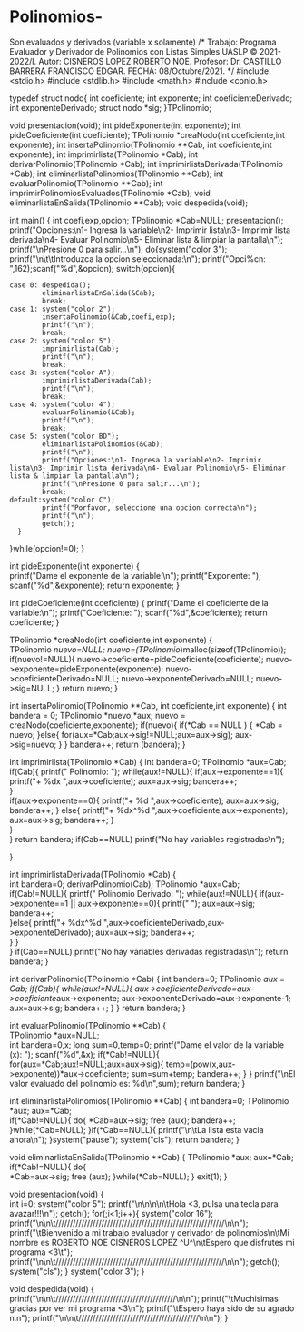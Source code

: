 # Polinomios-
Son evaluados y derivados (variable x solamente)
/*
 Trabajo:  Programa Evaluador y Derivador de Polinomios con Listas Simples UASLP © 2021-2022/I.
 Autor:    CISNEROS LOPEZ ROBERTO NOE.
 Profesor: Dr. CASTILLO BARRERA FRANCISCO EDGAR.
 FECHA:    08/Octubre/2021.
*/
#include <stdio.h>
#include <stdlib.h>
#include <math.h>
#include <conio.h>

typedef struct nodo{
	int coeficiente;
	int exponente;
	int coeficienteDerivado;
	int exponenteDerivado;
	struct nodo *sig;
}TPolinomio;

void presentacion(void);
int pideExponente(int exponente);
int pideCoeficiente(int coeficiente);
TPolinomio *creaNodo(int coeficiente,int exponente);
int insertaPolinomio(TPolinomio **Cab, int coeficiente,int exponente);
int imprimirlista(TPolinomio *Cab);
int derivarPolinomio(TPolinomio *Cab);
int imprimirlistaDerivada(TPolinomio *Cab);
int eliminarlistaPolinomios(TPolinomio **Cab);
int evaluarPolinomio(TPolinomio **Cab);
int imprimirPolinomiosEvaluados(TPolinomio *Cab);
void eliminarlistaEnSalida(TPolinomio **Cab);
void despedida(void);   

int main()
{
  int coefi,exp,opcion;
  TPolinomio *Cab=NULL;
  presentacion();
  printf("Opciones:\n1- Ingresa la variable\n2- Imprimir lista\n3- Imprimir lista derivada\n4- Evaluar Polinomio\n5- Eliminar lista & limpiar la pantalla\n");
  printf("\nPresione 0 para salir...\n");
  do{system("color 3");
  	 printf("\n\t\tIntroduzca la opcion seleccionada:\n");
     printf("Opci%cn: ",162);scanf("%d",&opcion);
  switch(opcion){
  	
  	case 0: despedida();
  	 		eliminarlistaEnSalida(&Cab);
  	        break;
	case 1: system("color 2");	
			insertaPolinomio(&Cab,coefi,exp);
			printf("\n");
            break;
	case 2: system("color 5");
	        imprimirlista(Cab);
            printf("\n");    
			break; 
	case 3: system("color A");
	        imprimirlistaDerivada(Cab);
            printf("\n");  
            break;
    case 4: system("color 4");
	        evaluarPolinomio(&Cab);
            printf("\n");
			break; 
	case 5: system("color BD");
			eliminarlistaPolinomios(&Cab);
			printf("\n");  
			printf("Opciones:\n1- Ingresa la variable\n2- Imprimir lista\n3- Imprimir lista derivada\n4- Evaluar Polinomio\n5- Eliminar lista & limpiar la pantalla\n");
   			printf("\nPresione 0 para salir...\n"); 
			break;       
	default:system("color C");
	        printf("Porfavor, seleccione una opcion correcta\n");  
            printf("\n");
            getch();
	  }
 }while(opcion!=0);
}

int pideExponente(int exponente)
{   
	printf("Dame el exponente de la variable:\n");
	printf("Exponente: "); scanf("%d",&exponente);
	return exponente;
}

int pideCoeficiente(int coeficiente)
{
	printf("Dame el coeficiente de la variable:\n");
	printf("Coeficiente: "); scanf("%d",&coeficiente);
	return coeficiente;
}

TPolinomio *creaNodo(int coeficiente,int exponente)
{   
	TPolinomio *nuevo=NULL;
	nuevo=(TPolinomio*)malloc(sizeof(TPolinomio));
	if(nuevo!=NULL){
	  nuevo->coeficiente=pideCoeficiente(coeficiente);
	  nuevo->exponente=pideExponente(exponente);
      nuevo->coeficienteDerivado=NULL;
	  nuevo->exponenteDerivado=NULL;
	  nuevo->sig=NULL;
   } return nuevo;
}

int insertaPolinomio(TPolinomio **Cab, int coeficiente,int exponente)
{  int bandera = 0;
   TPolinomio *nuevo,*aux;
   nuevo = creaNodo(coeficiente,exponente);
   if(nuevo){
    if(*Cab == NULL ) 
       { *Cab = nuevo;
    }else{
     for(aux=*Cab;aux->sig!=NULL;aux=aux->sig);
        aux->sig=nuevo;
   }
} bandera++;
   return (bandera);
}

int imprimirlista(TPolinomio *Cab)
{
	int bandera=0;
	TPolinomio *aux=Cab;
	if(Cab){
		printf(" Polinomio:  ");
	while(aux!=NULL){
	if(aux->exponente==1){
	printf("+ %dx ",aux->coeficiente);
	    aux=aux->sig;
		bandera++;	
	}	
     if(aux->exponente==0){
      	printf("+ %d ",aux->coeficiente);
	    aux=aux->sig;
	    bandera++;
	 } else{
	 printf("+ %dx^%d ",aux->coeficiente,aux->exponente);
	    aux=aux->sig;
	    bandera++;
    }	
   }	
 }  return bandera;
    if(Cab==NULL)
	printf("No hay variables registradas\n");	
 
}


int imprimirlistaDerivada(TPolinomio *Cab)
{   
    int bandera=0;
	derivarPolinomio(Cab);
	TPolinomio *aux=Cab;
	if(Cab!=NULL){	printf(" Polinomio Derivado:  ");
	  	while(aux!=NULL){
     		if(aux->exponente==1 || aux->exponente==0){	
				printf(" ");
	 			aux=aux->sig;
	 			bandera++;	 
			}else{
          printf("+ %dx^%d ",aux->coeficienteDerivado,aux->exponenteDerivado);
	 	  aux=aux->sig;
 	 	  bandera++;	
	       }
				   }				
  } 
    if(Cab==NULL)
	printf("No hay variables derivadas registradas\n");	
	return bandera;
 }   			 
				
int derivarPolinomio(TPolinomio *Cab)
{   int bandera=0;
	TPolinomio *aux = Cab;
	if(Cab){
	while(aux!=NULL){
		 aux->coeficienteDerivado=aux->coeficiente*aux->exponente;
		 aux->exponenteDerivado=aux->exponente-1;
		 aux=aux->sig;
		 bandera++;
	} 
   }  return bandera;
}

int evaluarPolinomio(TPolinomio **Cab)
{   
    TPolinomio *aux=NULL;    
    int bandera=0,x;
    long sum=0,temp=0;
    printf("Dame el valor de la variable (x):  ");
	scanf("%d",&x);
	if(*Cab!=NULL){		
	 for(aux=*Cab;aux!=NULL;aux=aux->sig){
	  temp=(pow(x,aux->exponente))*aux->coeficiente;
	  sum=sum+temp;
	  bandera++;
	}
}	printf("\nEl valor evaluado del polinomio es:  %d\n",sum);
    return bandera;
}

int eliminarlistaPolinomios(TPolinomio **Cab)
{ 
    int bandera=0;
    TPolinomio *aux;
    aux=*Cab;  
    if(*Cab!=NULL){
	     do{
     			*Cab=aux->sig;
       			free (aux);
       			bandera++;
     		}while(*Cab=NULL);
   }if(*Cab==NULL){
  			printf("\n\tLa lista esta vacia ahora\n");
  			}system("pause");
   		 	 system("cls");
  	return bandera;
}

void eliminarlistaEnSalida(TPolinomio **Cab)
{ 
    TPolinomio *aux;
    aux=*Cab;  
    if(*Cab!=NULL){
	       	do{   
     			*Cab=aux->sig;
       			free (aux);
     		}while(*Cab=NULL);
 } 	exit(1);
}

void presentacion(void)
{   
    int i=0;
    system("color 5");
    printf("\n\n\n\n\tHola <3, pulsa una tecla para avazar!!!\n");
    getch();
	for(;i<1;i++){
	system("color 16");	
	printf("\n\n\t///////////////////////////////////////////////////////////\n\n");
	printf("\tBienvenido a mi trabajo evaluador y derivador de polinomios\n\tMi nombre es ROBERTO NOE CISNEROS LOPEZ ^U^\n\tEspero que disfrutes mi programa <3\t");
	printf("\n\n\t///////////////////////////////////////////////////////////\n\n");
	getch();
	system("cls");
	}
	system("color 3");
}

void despedida(void)
{   
    printf("\n\n\t//////////////////////////////////////////\n\n");
	printf("\tMuchisimas gracias por ver mi programa <3\n");
	printf("\tEspero haya sido de su agrado n.n");
    printf("\n\n\t//////////////////////////////////////////\n\n");
}
